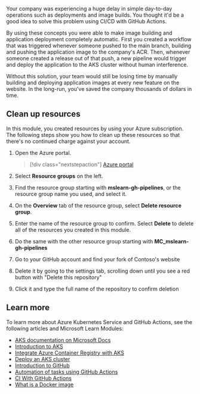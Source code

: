 Your company was experiencing a huge delay in simple day-to-day operations such as deployments and image builds. You thought it'd be a good idea to solve this problem using CI/CD with GitHub Actions.

By using these concepts you were able to make image building and application deployment completely automatic. First you created a workflow that was triggered whenever someone pushed to the main branch, building and pushing the application image to the company's ACR. Then, whenever someone created a release out of that push, a new pipeline would trigger and deploy the application to the AKS cluster without human interference.

Without this solution, your team would still be losing time by manually building and deploying application images at every new feature on the website. In the long-run, you've saved the company thousands of dollars in time.

## Clean up resources

In this module, you created resources by using your Azure subscription. The following steps show you how to clean up these resources so that there's no continued charge against your account.

1. Open the Azure portal.

    > [!div class="nextstepaction"]
    > [Azure portal](https://portal.azure.com?azure-portal=true)

1. Select **Resource groups** on the left.

1. Find the resource group starting with **mslearn-gh-pipelines**, or the resource group name you used, and select it.

1. On the **Overview** tab of the resource group, select **Delete resource group**.

1. Enter the name of the resource group to confirm. Select **Delete** to delete all of the resources you created in this module.

1. Do the same with the other resource group starting with **MC_mslearn-gh-pipelines**

1. Go to your GitHub account and find your fork of Contoso's website

1. Delete it by going to the settings tab, scrolling down until you see a red button with "Delete this repository"

1. Click it and type the full name of the repository to confirm deletion

## Learn more

To learn more about Azure Kubernetes Service and GitHub Actions, see the following articles and Microsoft Learn Modules:

- [AKS documentation on Microsoft Docs](https://docs.microsoft.com/azure/aks/?WT.mc_id=deploycontainerapps_summary-learn-ludossan)
- [Introduction to AKS](https://docs.microsoft.com/learn/modules/intro-to-azure-kubernetes-service/?WT.mc_id=deploycontainerapps_summary-learn-ludossan)
- [Integrate Azure Container Registry with AKS](https://docs.microsoft.com/azure/aks/cluster-container-registry-integration?WT.mc_id=deploycontainerapps_summary-learn-ludossan)
- [Deploy an AKS cluster](https://docs.microsoft.com/azure/aks/tutorial-kubernetes-deploy-cluster?WT.mc_id=deploycontainerapps_summary-learn-ludossan)
- [Introduction to GitHub](https://docs.microsoft.com/en-us/learn/modules/introduction-to-github/)
- [Automation of tasks using GitHub Actions](https://docs.microsoft.com/en-us/learn/modules/github-actions-automate-tasks/)
- [CI With GitHub Actions](https://docs.microsoft.com/en-us/learn/modules/github-actions-ci/)
- [What is a Docker image](https://docs.docker.com/storage/storagedriver/#images-and-layers)
